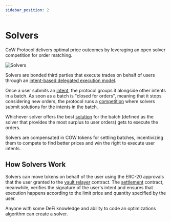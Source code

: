 ```yaml
---
sidebar_position: 2
---
```


# Solvers

CoW Protocol delivers optimal price outcomes by leveraging an open solver competition for order matching. 

![Solvers](/img/concepts/solvers.png)

Solvers are bonded third parties that execute trades on behalf of users through an [intent-based delegated execution model](intents). 

Once a user submits an [intent](intents), the protocol groups it alongside other intents in a batch.
As soon as a batch is "closed for orders", meaning that it stops considering new orders, the protocol runs a [competition](/cow-protocol/reference/core/auctions) where solvers submit solutions for the intents in the batch. 

Whichever solver offers the best [solution](/cow-protocol/reference/core/auctions/the-problem#solution) for the batch (defined as the solver that provides the most surplus to user orders) gets to execute the orders.

Solvers are compensated in COW tokens for settling batches, incentivizing them to compete to find better prices and win the right to execute user intents. 

## How Solvers Work

Solvers can move tokens on behalf of the user using the ERC-20 approvals that the user granted to the [vault relayer](/cow-protocol/reference/contracts/core/vault-relayer) contract.
The [settlement](/cow-protocol/reference/contracts/core/settlement) contract, meanwhile, verifies the signature of the user's intent and ensures that execution happens according to the limit price and quantity specified by the user.

Anyone with some DeFi knowledge and ability to code an optimizations algorithm can create a solver.
